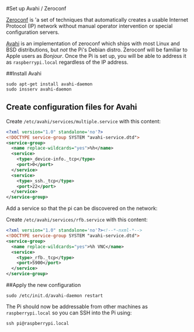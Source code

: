 #Set up Avahi / Zeroconf 

[Zeroconf](http://en.wikipedia.org/wiki/Zero_configuration_networking) is 'a set of techniques that automatically 
creates a usable Internet Protocol (IP) network without manual operator intervention or special configuration servers.

[Avahi](http://en.wikipedia.org/wiki/Avahi_(software)) is an implementation of zeroconf which ships with most Linux 
and BSD distributions, but _not_ the Pi's Debian distro. Zeroconf will be familiar to Apple users as *Bonjour*. 
Once the Pi is set up, you will be able to address it as `raspberrypi.local` regardless of the IP address.

##Install Avahi
 
```shell
sudo apt-get install avahi-daemon
sudo insserv avahi-daemon
```

## Create configuration files for Avahi

Create `/etc/avahi/services/multiple.service` with this content:

```xml
<?xml version="1.0" standalone='no'?>
<!DOCTYPE service-group SYSTEM "avahi-service.dtd">
<service-group>
  <name replace-wildcards="yes">%h</name>
  <service>
    <type>_device-info._tcp</type>
    <port>0</port>
  </service>
  <service>
    <type>_ssh._tcp</type>
    <port>22</port>
  </service>
</service-group>
```
Add a service so that the pi can be discovered on the network:

Create `/etc/avahi/services/rfb.service` with this content:

```xml
<?xml version="1.0" standalone='no'?><!--*-nxml-*-->
<!DOCTYPE service-group SYSTEM "avahi-service.dtd">
<service-group>
  <name replace-wildcards="yes">%h VNC</name>
  <service>
    <type>_rfb._tcp</type>
    <port>5900</port>
  </service>
</service-group>
```

##Apply the new configuration

`sudo /etc/init.d/avahi-daemon restart`

The Pi should now be addressable from other machines as `raspberrypi.local` so you can SSH into the Pi using:

`ssh pi@raspberrypi.local`
